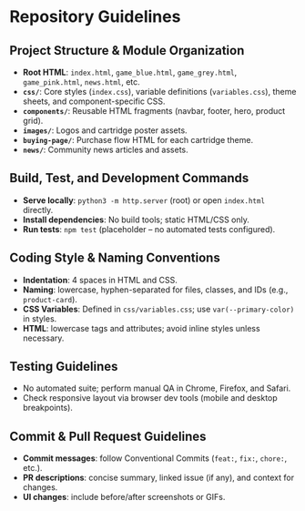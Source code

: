 # Repository Guidelines

## Project Structure & Module Organization

- **Root HTML**: `index.html`, `game_blue.html`, `game_grey.html`, `game_pink.html`, `news.html`, etc.
- **`css/`**: Core styles (`index.css`), variable definitions (`variables.css`), theme sheets, and component-specific CSS.
- **`components/`**: Reusable HTML fragments (navbar, footer, hero, product grid).
- **`images/`**: Logos and cartridge poster assets.
- **`buying-page/`**: Purchase flow HTML for each cartridge theme.
- **`news/`**: Community news articles and assets.

## Build, Test, and Development Commands

- **Serve locally**: `python3 -m http.server` (root) or open `index.html` directly.
- **Install dependencies**: No build tools; static HTML/CSS only.
- **Run tests**: `npm test` (placeholder – no automated tests configured).

## Coding Style & Naming Conventions

- **Indentation**: 4 spaces in HTML and CSS.
- **Naming**: lowercase, hyphen-separated for files, classes, and IDs (e.g., `product-card`).
- **CSS Variables**: Defined in `css/variables.css`; use `var(--primary-color)` in styles.
- **HTML**: lowercase tags and attributes; avoid inline styles unless necessary.

## Testing Guidelines

- No automated suite; perform manual QA in Chrome, Firefox, and Safari.
- Check responsive layout via browser dev tools (mobile and desktop breakpoints).

## Commit & Pull Request Guidelines

- **Commit messages**: follow Conventional Commits (`feat:`, `fix:`, `chore:`, etc.).
- **PR descriptions**: concise summary, linked issue (if any), and context for changes.
- **UI changes**: include before/after screenshots or GIFs.

